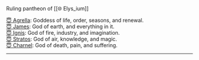 Ruling pantheon of [[🌐 Elys_ium]]

[😇 Agrella](😇%20Agrella.md): Goddess of life, order, seasons, and renewal.  
[😇 James](😇%20James.md): God of earth, and everything in it.  
[😇 Ignis](😇%20Ignis.md): God of fire, industry, and imagination.  
[😇 Stratos](😇%20Stratos.md): God of air, knowledge, and magic.  
[😇 Charnel](😇%20Charnel.md): God of death, pain, and suffering.

---

